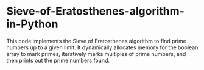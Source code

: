 # Sieve-of-Eratosthenes-algorithm-in-Python
This code implements the Sieve of Eratosthenes algorithm to find prime numbers up to a given limit. It dynamically allocates memory for the boolean array to mark primes, iteratively marks multiples of prime numbers, and then prints out the prime numbers found.
